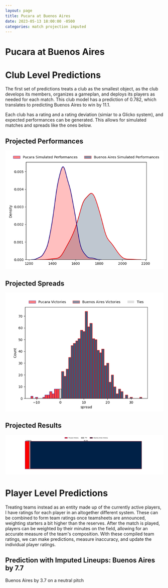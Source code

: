 ```yaml
---  
layout: page  
title: Pucara at Buenos Aires  
date: 2023-05-13 18:00:00 -0500  
categories: match projection imputed  
---
```

# Pucara at Buenos Aires

# Club Level Predictions


The first set of predictions treats a club as the smallest object, as the club develops its members, organizes a gameplan, and deploys its players as needed for each match. This club model has a prediction of 0.782, which translates to predicting Buenos Aires to win by 11.1.

Each club has a rating and a rating deviation (simiar to a Glicko system), and expected performances can be generated. This allows for simulated matches and spreads like the ones below.
## Projected Performances


![Projected Performances](plots/performances_2023-05-13-BuenosAires-Pucara.png)
## Projected Spreads


![Projected Spreads](plots/spreads_2023-05-13-BuenosAires-Pucara.png)
## Projected Results


![Projected Results](plots/resultbar_2023-05-13-BuenosAires-Pucara.png)
# Player Level Predictions


Treating teams instead as an entity made up of the currently active players, I have ratings for each player in an altogether different system. These can be combined to form team ratings once teamsheets are announced, weighting starters a bit higher than the reserves. After the match is played, players can be weighted by their minutes on the field, allowing for an accurate measure of the team's composition. With these compiled team ratings, we can make predictions, measure inaccuracy, and update the individual player ratings.
## Prediction with Imputed Lineups: Buenos Aires by 7.7


Buenos Aires by 3.7 on a neutral pitch

